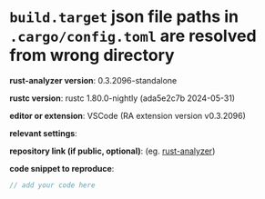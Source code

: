 # `build.target` json file paths in `.cargo/config.toml` are resolved from wrong directory

<!--
Troubleshooting guide: https://rust-analyzer.github.io/manual.html#troubleshooting
Forum for questions: https://users.rust-lang.org/c/ide/14

Before submitting, please make sure that you're not running into one of these known issues:

 1. on-the-fly diagnostics are mostly unimplemented (`cargo check` diagnostics will be shown when saving a file): #3107

Otherwise please try to provide information which will help us to fix the issue faster. Minimal reproducible examples with few dependencies are especially lovely <3.
-->

**rust-analyzer version**: 0.3.2096-standalone

**rustc version**: rustc 1.80.0-nightly (ada5e2c7b 2024-05-31)

**editor or extension**: VSCode (RA extension version v0.3.2096)

**relevant settings**: 

**repository link (if public, optional)**: (eg. [rust-analyzer](https://github.com/rust-lang/rust-analyzer))

**code snippet to reproduce**: 
```rust
// add your code here

```
